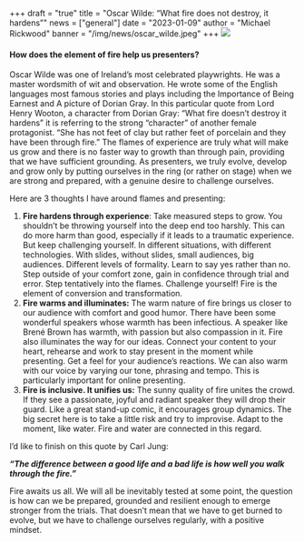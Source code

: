 +++
draft = "true"
title = "Oscar Wilde: “What fire does not destroy, it hardens”"
news = ["general"]
date = "2023-01-09"
author = "Michael Rickwood"
banner = "/img/news/oscar_wilde.jpeg"
+++
![](/img/news/oscar_wilde.jpeg)

#### **How does the element of fire help us presenters?** 

Oscar Wilde was one of Ireland’s most celebrated playwrights. He was a master wordsmith of wit and observation. He wrote some of the English languages most famous stories and plays including the Importance of Being Earnest and A picture of Dorian Gray. In this particular quote from Lord Henry Wooton, a character from Dorian Gray: “What fire doesn’t destroy it hardens” it is referring to the strong “character” of another female protagonist. “She has not feet of clay but rather feet of porcelain and they have been through fire.” The flames of experience are truly what will make us grow and there is no faster way to growth than through pain, providing that we have sufficient grounding. As presenters, we truly evolve, develop and grow only by putting ourselves in the ring (or rather on stage) when we are strong and prepared, with a genuine desire to challenge ourselves.

Here are 3 thoughts I have around flames and presenting:

1. **Fire hardens through experience**: Take measured steps to grow. You shouldn’t be throwing yourself into the deep end too harshly. This can do more harm than good, especially if it leads to a traumatic experience. But keep challenging yourself. In different situations, with different technologies. With slides, without slides, small audiences, big audiences. Different levels of formality. Learn to say yes rather than no. Step outside of your comfort zone, gain in confidence through trial and error. Step tentatively into the flames. Challenge yourself! Fire is the element of conversion and transformation. 
2. **Fire warms and illuminates:** The warm nature of fire brings us closer to our audience with comfort and good humor. There have been some wonderful speakers whose warmth has been infectious. A speaker like Brené Brown has warmth, with passion but also compassion in it. Fire also illuminates the way for our ideas. Connect your content to your heart, rehearse and work to stay present in the moment while presenting. Get a feel for your audience’s reactions. We can also warm with our voice by varying our tone, phrasing and tempo. This is particularly important for online presenting. 
3. **Fire is inclusive. It unifies us:** The sunny quality of fire unites the crowd. If they see a passionate, joyful and radiant speaker they will drop their guard. Like a great stand-up comic, it encourages group dynamics. The big secret here is to take a little risk and try to improvise. Adapt to the moment, like water. Fire and water are connected in this regard. 

I’d like to finish on this quote by Carl Jung:

***“The difference between a good life and a bad life is how well you walk through the fire.”***

Fire awaits us all. We will all be inevitably tested at some point, the question is how can we be prepared, grounded and resilient enough to emerge stronger from the trials. That doesn’t mean that we have to get burned to evolve, but we have to challenge ourselves regularly, with a positive mindset.